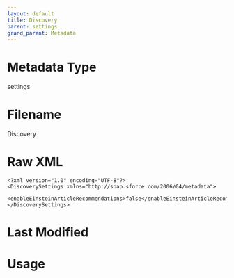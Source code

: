 ```yaml
---
layout: default
title: Discovery
parent: settings
grand_parent: Metadata
---
```

# Metadata Type
settings


# Filename 
Discovery


# Raw XML
```
<?xml version="1.0" encoding="UTF-8"?>
<DiscoverySettings xmlns="http://soap.sforce.com/2006/04/metadata">
    <enableEinsteinArticleRecommendations>false</enableEinsteinArticleRecommendations>
</DiscoverySettings>
```


# Last Modified


# Usage
